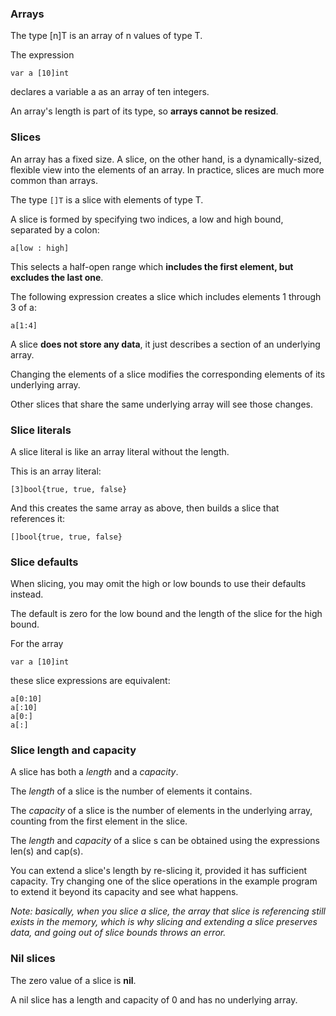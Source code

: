 ### Arrays

The type [n]T is an array of n values of type T.

The expression

```
var a [10]int
```

declares a variable a as an array of ten integers.

An array's length is part of its type, so **arrays cannot be resized**.

### Slices

An array has a fixed size. A slice, on the other hand, is a dynamically-sized, flexible view into the elements of an array. In practice, slices are much more common than arrays.

The type `[]T` is a slice with elements of type T.

A slice is formed by specifying two indices, a low and high bound, separated by a colon:

```
a[low : high]
```

This selects a half-open range which **includes the first element, but excludes the last one**.

The following expression creates a slice which includes elements 1 through 3 of a:

```
a[1:4]
```

A slice **does not store any data**, it just describes a section of an underlying array.

Changing the elements of a slice modifies the corresponding elements of its underlying array.

Other slices that share the same underlying array will see those changes.

### Slice literals

A slice literal is like an array literal without the length.

This is an array literal:

```
[3]bool{true, true, false}
```

And this creates the same array as above, then builds a slice that references it:

```
[]bool{true, true, false}
```

### Slice defaults

When slicing, you may omit the high or low bounds to use their defaults instead.

The default is zero for the low bound and the length of the slice for the high bound.

For the array

```
var a [10]int
```

these slice expressions are equivalent:

```
a[0:10]
a[:10]
a[0:]
a[:]
```

### Slice length and capacity

A slice has both a _length_ and a _capacity_.

The _length_ of a slice is the number of elements it contains.

The _capacity_ of a slice is the number of elements in the underlying array, counting from the first element in the slice.

The _length_ and _capacity_ of a slice s can be obtained using the expressions len(s) and cap(s).

You can extend a slice's length by re-slicing it, provided it has sufficient capacity. Try changing one of the slice operations in the example program to extend it beyond its capacity and see what happens.

_Note: basically, when you slice a slice, the array that slice is referencing still exists in the memory, which is why slicing and extending a slice preserves data, and going out of slice bounds throws an error._

### Nil slices

The zero value of a slice is **nil**.

A nil slice has a length and capacity of 0 and has no underlying array.
